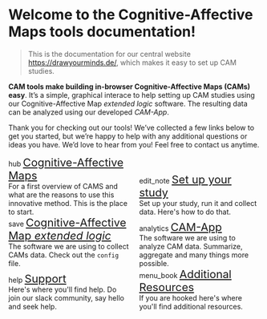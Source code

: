 Welcome to the Cognitive-Affective Maps tools documentation!
===============================================

<!-- 
[![Documentation Status](https://readthedocs.org/projects/example-mkdocs-basic/badge/?version=latest)](https://example-mkdocs-basic.readthedocs.io/en/latest/?badge=latest)
 -->

 > This is the documentation for our central website <https://drawyourminds.de/>, which makes it easy to set up CAM studies.


**CAM tools make building in-browser Cognitive-Affective Maps (CAMs) easy**. It’s a simple, graphical interace to help
setting up CAM studies using our Cognitive-Affective Map *extended logic* software. The resulting data can be analyzed
using our developed *CAM-App*.

Thank you for checking out our tools! We’ve collected a few links below to get you started, but we’re happy to help with
any additional questions or ideas you have. We’d love to hear from you! Feel free to contact us anytime.


<div style="display: inline-block; margin-right: 3%; width:48%;">
    <span class="material-icons">hub</span>
    <a href="https://camtools-documentation.readthedocs.io/en/master/Cognitive-Affective%20Maps/"
        style="font-size: 22px;">Cognitive-Affective Maps</a>
    <br>
    For a first overview of CAMS and what are the reasons to use this innovative method. This is the place to start.
</div>
<div style="display: inline-block; width:48%;">
    <span class="material-icons">edit_note</span>
    <a href="https://camtools-documentation.readthedocs.io/en/master/Set%20up%20study/" style="font-size: 22px;">Set up
        your study</a>
    <br>
    Set up your study, run it and collect data. Here's how to do that.
</div>
<br>
<div style="display: inline-block; margin-right: 3%; width:48%;">
    <span class="material-icons">save</span>
    <a href="https://camtools-documentation.readthedocs.io/en/master/Cognitive-Affective%20Map%20extended%20logic/"
        style="font-size: 22px;">Cognitive-Affective Map <i>extended logic</i>
    </a> <br>
    The software we are using to collect CAMs data. Check out the <code>config</code> file.
</div>
<div style="display: inline-block; width:48%;">
    <span class="material-icons">analytics</span>
    <a href="https://camtools-documentation.readthedocs.io/en/master/CAM-App/" style="font-size: 22px;">CAM-App</a>
    <br>
    The software we are using to analyze CAM data. Summarize, aggregate and many things more possible.
</div>
<br>
<div style="display: inline-block; margin-right: 3%; width:48%;">
    <span class="material-icons">help</span>
    <a href="https://camtools-documentation.readthedocs.io/en/master/Support/" style="font-size: 22px;">Support</a>
    <br>
    Here's where you'll find help. Do join our slack community, say hello and seek help.
</div>
<div style="display: inline-block; width:48%;">
    <span class="material-icons">menu_book</span>
    <a href="https://camtools-documentation.readthedocs.io/en/master/Additional%20Resources/" style="font-size: 22px;">Additional Resources</a>
    <br>
   If you are hooked here's where you'll find additional resources.
</div>